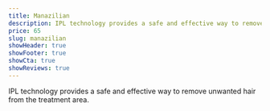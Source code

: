 ```yaml
---
title: Manazilian
description: IPL technology provides a safe and effective way to remove unwanted hair from the treatment area.
price: 65
slug: manazilian
showHeader: true
showFooter: true
showCta: true
showReviews: true
---
```


IPL technology provides a safe and effective way to remove unwanted hair from the treatment area.
